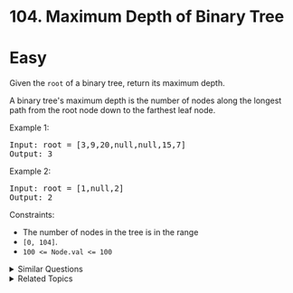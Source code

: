 # 104. Maximum Depth of Binary Tree

# Easy

Given the `root` of a binary tree, return its maximum depth.

A binary tree's maximum depth is the number of nodes along the longest path from the root node down to the farthest leaf node.

Example 1:

<pre>
Input: root = [3,9,20,null,null,15,7]
Output: 3
</pre>

Example 2:

<pre>
Input: root = [1,null,2]
Output: 2
</pre>

Constraints:

-   The number of nodes in the tree is in the range
-   `[0, 104]`.
-   `100 <= Node.val <= 100`

<details>
<summary> Similar Questions </summary>

-   `Balanced Binary Tree - Easy`
-   `Minimum Depth of Binary Tree - Easy`
-   `Time Needed to Inform All Employees - Medium`
-   `Height of Binary Tree After Subtree Removal Queries - Hard`

</details>

<details>
<summary> Related Topics </summary>

-   `Tree`
-   `Binary Tree`
-   `Depth-First Search`
-   `Breadth-First Search`

</details>
